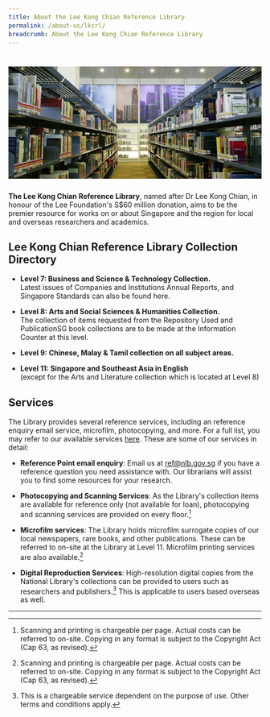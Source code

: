 ```yaml
---
title: About the Lee Kong Chian Reference Library
permalink: /about-us/lkcrl/
breadcrumb: About the Lee Kong Chian Reference Library
---
```

# ![Lee Kong Chian Reference Library](/images/about-us/LKCRL-image.jpg)

**The Lee Kong Chian Reference Library**, named after Dr Lee Kong Chian, in honour of the Lee Foundation's S$60 million donation, aims to be the premier resource for works on or about Singapore and the region for local and overseas researchers and academics.

## **Lee Kong Chian Reference Library Collection Directory**

- **Level 7: Business and Science &amp; Technology Collection.**<br>
  Latest issues of Companies and Institutions Annual Reports, and Singapore Standards can also be found here.
  
- **Level 8: Arts and Social Sciences &amp; Humanities Collection.**<br>
  The collection of items requested from the Repository Used and PublicationSG book collections are to be made at the Information Counter at this level.
  
- **Level 9: Chinese, Malay &amp; Tamil collection on all subject areas.**

- **Level 11: Singapore and Southeast Asia in English**<br>
  (except for the Arts and Literature collection which is located at Level 8)

## **Services**

The Library provides several reference services, including an reference enquiry email service, microfilm, photocopying, and more. For a full list, you may refer to our available services [here](https://www.nlb.gov.sg/Visit/GettingOriented/AvailableServices.aspx). These are some of our services in detail:

- **Reference Point email enquiry**: Email us at [ref@nlb.gov.sg](mailto:ref@nlb.gov.sg) if you have a reference question you need assistance with. Our librarians will assist you to find some resources for your research.

- **Photocopying and Scanning Services**: As the Library's collection items are available for reference only (not available for loan), photocopying and scanning services are provided on every floor.[^1]

- **Microfilm services**: The Library holds microfilm surrogate copies of our local newspapers, rare books, and other publications. These can be referred to on-site at the Library at Level 11. Microfilm printing services are also available.[^1]

- **Digital Reproduction Services**: High-resolution digital copies from the National Library's collections can be provided to users such as researchers and publishers.[^2] This is applicable to users based overseas as well.

---
[^1]: Scanning and printing is chargeable per page. Actual costs can be referred to on-site. Copying in any format is subject to the Copyright Act (Cap 63, as revised). 
[^2]: This is a chargeable service dependent on the purpose of use. Other terms and conditions apply.